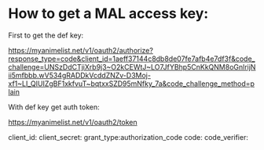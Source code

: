 # How to get a MAL access key:

First to get the def key:

https://myanimelist.net/v1/oauth2/authorize?response_type=code&client_id=1aeff37144c8db8de07fe7afb4e7df3f&code_challenge=UNSzDdCTjiXrb9j3~O2kCEWtJ~LO7JfYBhp5CnKkQNM8oGnlrijNii5mfbbb.wV534gRADDkVcddZNZv-D3Moj-xf1~LI_QIUIZgBF1xkfvuT~bqtxxSZD95mNfky_7a&code_challenge_method=plain

With def key get auth token:

https://myanimelist.net/v1/oauth2/token

client_id:
client_secret:
grant_type:authorization_code
code:
code_verifier:
